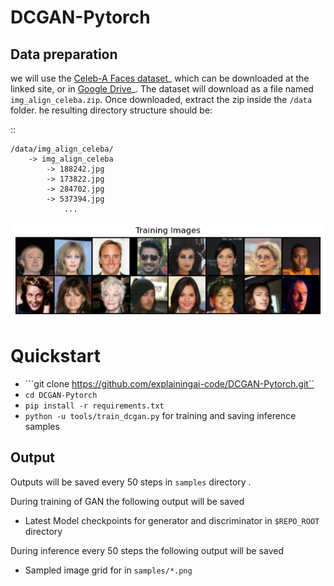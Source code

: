 # DCGAN-Pytorch


## Data preparation

we will use the [Celeb-A Faces dataset](http://mmlab.ie.cuhk.edu.hk/projects/CelebA.html)_ which can be downloaded at the linked site, or in [Google Drive](https://drive.google.com/drive/folders/0B7EVK8r0v71pTUZsaXdaSnZBZzg)_. The dataset will download as a file named ``img_align_celeba.zip``.
Once downloaded, extract the zip inside the ``/data`` folder. he resulting directory structure should be:


::
```
/data/img_align_celeba/
    -> img_align_celeba  
        -> 188242.jpg
        -> 173822.jpg
        -> 284702.jpg
        -> 537394.jpg
            ...
```
![Training Data](images/train_data.png)

# Quickstart
* ```git clone https://github.com/explainingai-code/DCGAN-Pytorch.git``
* ```cd DCGAN-Pytorch```
* ```pip install -r requirements.txt```
* ```python -u tools/train_dcgan.py``` for training and saving inference samples

## Output 
Outputs will be saved every 50 steps in `samples` directory .

During training of GAN the following output will be saved 
* Latest Model checkpoints for generator and discriminator  in ```$REPO_ROOT``` directory

During inference every 50 steps the following output will be saved
* Sampled image grid for in ```samples/*.png``` 

